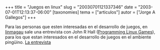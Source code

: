 +++
title = "Juegos en linux"
slug = "20030701121337346"
date = "2003-07-01T12:13:37-06:00"
[taxonomies]
tema = ["articulos"]
autor = ["Jorge A Gallegos"]
+++

Para las personas que esten interesadas en el desarrollo de juegos, en
[linmagau](http://www.linmagau.org/) sale una entrevista con John R Hall
([Programming Linux Games](http://www.nostarch.com/plg.htm)), para los
que estan interesados en el desarrollo de juegos en el ambiente
pingüino.
[La
entrevista](http://articles.linmagau.org/modules.php?op=modload&name=Sections&file=index&req=viewarticle&artid=204&page=1)

